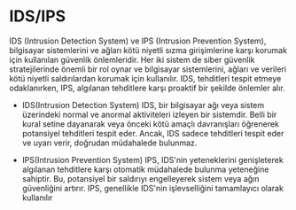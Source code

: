 # IDS/IPS

IDS (Intrusion Detection System) ve IPS (Intrusion Prevention System),
bilgisayar sistemlerini ve ağları kötü niyetli sızma girişimlerine karşı korumak
için kullanılan güvenlik önlemleridir.
Her iki sistem de siber güvenlik stratejilerinde önemli bir rol oynar ve bilgisayar
sistemlerini, ağları ve verileri kötü niyetli saldırılardan korumak için kullanılır.
IDS, tehditleri tespit etmeye odaklanırken, IPS, algılanan tehditlere karşı
proaktif bir şekilde önlemler alır.

* IDS(Intrusion Detection System)
IDS, bir bilgisayar ağı veya sistem üzerindeki normal ve anormal aktiviteleri izleyen
bir sistemdir. Belli bir kural setine dayanarak veya önceki kötü amaçlı davranışları
öğrenerek potansiyel tehditleri tespit eder. Ancak, IDS sadece tehditleri tespit eder
ve uyarı verir, doğrudan müdahalede bulunmaz.

* IPS(Intrusion Prevention System)
IPS, IDS'nin yeteneklerini genişleterek algılanan tehditlere karşı otomatik
müdahalede bulunma yeteneğine sahiptir. Bu, potansiyel bir saldırıyı engelleyerek
sistem veya ağın güvenliğini artırır. IPS, genellikle IDS'nin işlevselliğini tamamlayıcı
olarak kullanılır